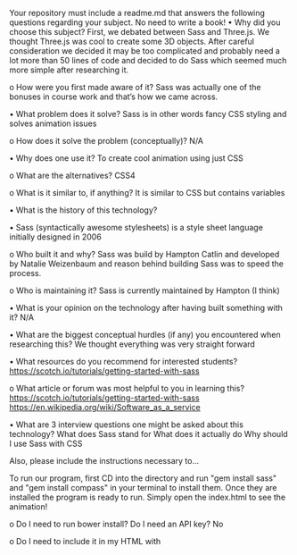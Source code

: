 Your repository must include a readme.md that answers the following questions regarding your subject. No need to write a book!
•    Why did you choose this subject?
First, we debated between Sass and Three.js. We thought Three.js was cool to create some 3D objects. After careful consideration we decided it may be too complicated and probably need a lot more than 50 lines of code and decided to do Sass which seemed much more simple after researching it.


o    How were you first made aware of it?
                   Sass was actually one of the bonuses in course work and that’s how we came across.


•    What problem does it solve?
Sass is in other words fancy CSS styling and solves animation issues


o    How does it solve the problem (conceptually)?
N/A

•    Why does one use it?
To create cool animation using just CSS

o    What are the alternatives?
CSS4

o    What is it similar to, if anything?
                       It is similar to CSS but contains variables

•    What is the history of this technology?

•    Sass (syntactically awesome stylesheets) is a style sheet language initially designed in 2006  

o    Who built it and why?
Sass was build by Hampton Catlin and developed by Natalie Weizenbaum and reason behind building Sass was to speed the process.

o    Who is maintaining it?
Sass is currently maintained by Hampton (I think)

•    What is your opinion on the technology after having built something with it?
N/A

•    What are the biggest conceptual hurdles (if any) you encountered when researching this?
We thought everything was very straight forward

•    What resources do you recommend for interested students?
https://scotch.io/tutorials/getting-started-with-sass

o    What article or forum was most helpful to you in learning this?
https://scotch.io/tutorials/getting-started-with-sass
https://en.wikipedia.org/wiki/Software_as_a_service

•    What are 3 interview questions one might be asked about this technology?
What does Sass stand for
What does it actually do
Why should I use Sass with CSS

Also, please include the instructions necessary to...

To run our program, first CD into the directory and run "gem install sass" and "gem install compass" in your terminal to install them.  Once they are installed the program is ready to run.  Simply open the index.html to see the animation!

o    Do I need to run bower install? Do I need an API key?
    No

o    Do I need to include it in my HTML with <script> tags? Do I need to brew install anything? Can I deploy it to Heroku?
      sNo it is not needed with script tags but it can be deployed to heroku.
